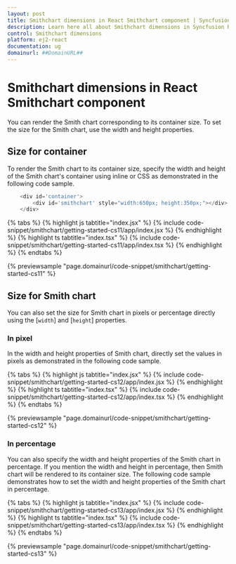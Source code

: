 ```yaml
---
layout: post
title: Smithchart dimensions in React Smithchart component | Syncfusion
description: Learn here all about Smithchart dimensions in Syncfusion React Smithchart component of Syncfusion Essential JS 2 and more.
control: Smithchart dimensions 
platform: ej2-react
documentation: ug
domainurl: ##DomainURL##
---
```


# Smithchart dimensions in React Smithchart component

You can render the Smith chart corresponding to its container size. To set the size for the Smith chart, use the width and height properties.

## Size for container

To render the Smith chart to its container size, specify the width and height of the Smith chart's container using inline or CSS as demonstrated in the following code sample.

```ts
    <div id='container'>
        <div id='smithchart' style="width:650px; height:350px;"></div>
    </div>
```

{% tabs %}
{% highlight js tabtitle="index.jsx" %}
{% include code-snippet/smithchart/getting-started-cs11/app/index.jsx %}
{% endhighlight %}
{% highlight ts tabtitle="index.tsx" %}
{% include code-snippet/smithchart/getting-started-cs11/app/index.tsx %}
{% endhighlight %}
{% endtabs %}

 {% previewsample "page.domainurl/code-snippet/smithchart/getting-started-cs11" %}

## Size for Smith chart

<!-- markdownlint-disable MD036 -->

You can also set the size for Smith chart in pixels or percentage directly using the [`width`] and [`height`] properties.

### In pixel

In the width and height properties of Smith chart, directly set the values in pixels as demonstrated in the following code sample.

{% tabs %}
{% highlight js tabtitle="index.jsx" %}
{% include code-snippet/smithchart/getting-started-cs12/app/index.jsx %}
{% endhighlight %}
{% highlight ts tabtitle="index.tsx" %}
{% include code-snippet/smithchart/getting-started-cs12/app/index.tsx %}
{% endhighlight %}
{% endtabs %}

 {% previewsample "page.domainurl/code-snippet/smithchart/getting-started-cs12" %}

### In percentage

You can also specify the width and height properties of the Smith chart in percentage. If you mention the width and height in percentage, then Smith chart will be rendered to its container size. The following code sample demonstrates how to set the width and height properties of the Smith chart in percentage.

{% tabs %}
{% highlight js tabtitle="index.jsx" %}
{% include code-snippet/smithchart/getting-started-cs13/app/index.jsx %}
{% endhighlight %}
{% highlight ts tabtitle="index.tsx" %}
{% include code-snippet/smithchart/getting-started-cs13/app/index.tsx %}
{% endhighlight %}
{% endtabs %}

 {% previewsample "page.domainurl/code-snippet/smithchart/getting-started-cs13" %}